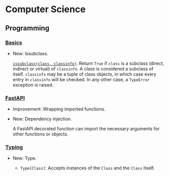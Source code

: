 # Computer Science

## Programming

### [Basics](python_basics.md)

* New: Issubclass.

    [`issubclass(class, classinfo)`](https://docs.python.org/3/library/functions.html#issubclass):
    Return `True` if `class` is a subclass (direct, indirect or virtual) of
    `classinfo`. A class is considered a subclass of itself. `classinfo` may be a
    tuple of class objects, in which case every entry in `classinfo` will be
    checked. In any other case, a `TypeError` exception is raised.


### [FastAPI](fastapi.md)

* Improvement: Wrapping imported functions.
* New: Dependency injection.

    A FastAPI decorated function can import the necessary arguments for other
    functions or objects.


### [Typing](typing.md)

* New: Type.

    * `Type[Class]`: Accepts instances of the `Class` and the `Class` itself.
